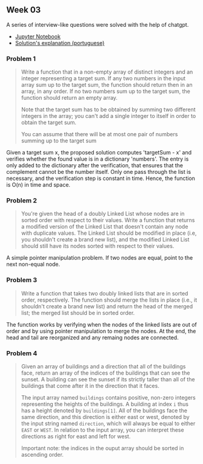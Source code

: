## Week 03
A series of interview-like questions were solved with the help of chatgpt.
 - [Jupyter Notebook](./Code_Interview_Linked_Queue_Stacks.ipynb)
 - [Solution's explanation (portuguese)](https://www.loom.com/share/47be2f73f0014146827e6eb31f8de4eb)

### Problem 1
> Write a function that in a non-empty array of distinct integers and an integer representing a target sum. If any two numbers in the input array sum up to the target sum, the function should return then in an array, in any order. If no two numbers sum up to the target sum, the function should return an empty array.
>
> Note that the target sum has to be obtained by summing two different integers in the array; you can't add a single integer to itself in order to obtain the target sum.
>
> You can assume that there will be at most one pair of numbers summing up to the target sum 

Given a target sum x, the proposed solution  computes 'targetSum - x' and verifies whether the found value is in a dictionary 'numbers'. The entry is only added to the dictionary after the verification, that ensures that the complement cannot be the number itself. Only one pass through the list is necessary, and the verification step is constant in time. Hence, the function is O(n) in time and space.

### Problem 2
>  You're given the head of a doubly Linked List whose nodes are in sorted order with respect to their values. Write a function that returns a modified version of the Linked List that doesn't contain any node with duplicate values. The Linked List should be modified in place (i.e, you shouldn't create a brand new list), and the modified Linked List should still have its nodes sorted with respect to their values.
> 
A simple pointer manipulation problem. If two nodes are equal, point to the next non-equal node. 

### Problem 3
> Write a function that takes two doubly linked lists that are in sorted order, respectively. The function should merge the lists in place (i.e., it shouldn't create a brand new list) and return the head of the merged list; the merged list should be in sorted order.

The function works by verifying when the nodes of the linked lists are out of order and by using pointer manipulation to merge the nodes. At the end, the head and tail are reorganized and any remaing nodes are connected. 

### Problem 4
 > Given an array of buildings and a direction that all of the buildings face, return an array of the indices of the buildings that can see the sunset.
 > A building can see the sunset if its strictly taller than all of the buildings that come after it in the direction that it faces. 
 >
 > The input array named ``buildings`` contains positive, non-zero integers representing the heights of the buildings. A building at index ``i`` thus has a height denoted by ``buildings[1]``. All of the buildings face the same direction, and this direction is either east or west, denoted by the input string named ``direction``, which will always be equal to either ``EAST`` or ``WEST``. In relation to the input array, you can interpret these directions as right for east and left for west. 
 >
 > Important note: the indices in the ouput array should be sorted in ascending order. 

